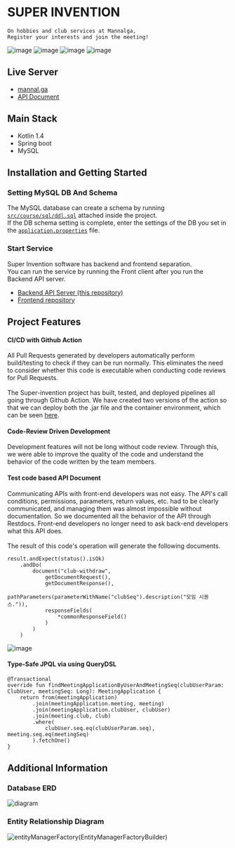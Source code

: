 # SUPER INVENTION
```
On hobbies and club services at Mannalga,
Register your interests and join the meeting!
```
![image](https://user-images.githubusercontent.com/46917538/115131232-6bf51e80-a031-11eb-91a1-9258d3001293.png)
![image](https://user-images.githubusercontent.com/46917538/115131104-53d0cf80-a030-11eb-8ad1-e3895f268ffd.png)
![image](https://user-images.githubusercontent.com/46917538/115131176-f8531180-a030-11eb-879b-a9d5b8d2efbb.png)
![image](https://user-images.githubusercontent.com/46917538/115131195-30f2eb00-a031-11eb-84d8-c955937fcf56.png)



## Live Server
- [mannal.ga](http://mannal.ga)
- [API Document](http://mannal.ga:8080/docs/index.html)

## Main Stack
- Kotlin 1.4
- Spring boot
- MySQL

## Installation and Getting Started
### Setting MySQL DB And Schema
The MySQL database can create a schema by running [`src/course/sql/ddl.sql`](https://github.com/TASK-FORCE/mannalga-api/blob/develop/src/course/sql/ddl.sql) attached inside the project.<br>
If the DB schema setting is complete, enter the settings of the DB you set in the [`application.properties`](https://github.com/TASK-FORCE/super-invention/blob/develop/src/main/resources/application.properties) file.

### Start Service
Super Invention software has backend and frontend separation.<br>
You can run the service by running the Front client after you run the Backend API server.


- [Backend API Server (this repository)](https://github.com/TASK-FORCE/mannalga-api)
- [Frontend repository](https://github.com/TASK-FORCE/mannalga-front-app)

## Project Features
#### CI/CD with Github Action
All Pull Requests generated by developers automatically perform build/testing to check if they can be run normally. This eliminates the need to consider whether this code is executable when conducting code reviews for Pull Requests.<br><br>
The Super-invention project has built, tested, and deployed pipelines all going through Github Action. We have created two versions of the action so that we can deploy both the .jar file and the container environment, which can be seen [here](https://github.com/TASK-FORCE/mannalga-api/tree/develop/.github/workflows).

#### Code-Review Driven Development
Development features will not be long without code review. Through this, we were able to improve the quality of the code and understand the behavior of the code written by the team members.

#### Test code based API Document
Communicating APIs with front-end developers was not easy. The API's call conditions, permissions, parameters, return values, etc. had to be clearly communicated, and managing them was almost impossible without documentation. So we documented all the behavior of the API through Restdocs. Front-end developers no longer need to ask back-end developers what this API does.<br><br>
The result of this code's operation will generate the following documents.<br>
```
result.andExpect(status().isOk)
    .andDo(
        document("club-withdraw",
            getDocumentRequest(),
            getDocumentResponse(),
            pathParameters(parameterWithName("clubSeq").description("모임 시퀀스.")),
            responseFields(
                *commonResponseField()
            )
        )
    )
```

![image](https://user-images.githubusercontent.com/46917538/114274623-55abf900-9a5a-11eb-9ff4-083d2e8db22e.png)





#### Type-Safe JPQL via using QueryDSL
```
@Transactional
override fun findMeetingApplicationByUserAndMeetingSeq(clubUserParam: ClubUser, meetingSeq: Long): MeetingApplication {
    return from(meetingApplication)
        .join(meetingApplication.meeting, meeting)
        .join(meetingApplication.clubUser, clubUser)
        .join(meeting.club, club)
        .where(
            clubUser.seq.eq(clubUserParam.seq), meeting.seq.eq(meetingSeq)
        ).fetchOne()
}
```

## Additional Information
### Database ERD
![diagram](https://user-images.githubusercontent.com/46917538/114275243-c18f6100-9a5c-11eb-92ea-79b3142e9766.png)

### Entity Relationship Diagram
![entityManagerFactory(EntityManagerFactoryBuilder)](https://user-images.githubusercontent.com/46917538/114275292-ee437880-9a5c-11eb-93d1-f577f68f858c.png)

